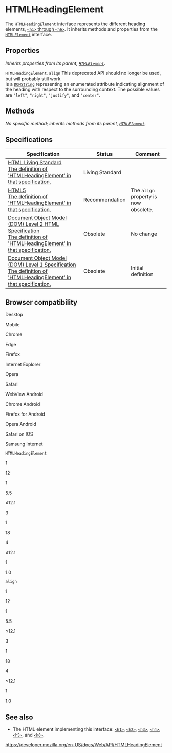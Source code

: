 # HTMLHeadingElement

The `HTMLHeadingElement` interface represents the different heading elements, [`<h1>` through `<h6>`](https://developer.mozilla.org/en-US/docs/Web/HTML/Element/Heading_Elements). It inherits methods and properties from the [`HTMLElement`](htmlelement) interface.

## Properties

_Inherits properties from its parent, [`HTMLElement`](htmlelement)._

<span class="page-not-created">`HTMLHeadingElement.align`</span> <span class="icon deprecated" viewbox="0 0 100 100" xmlns="http://www.w3.org/2000/svg" role="img"> This deprecated API should no longer be used, but will probably still work. </span>  
Is a [`DOMString`](domstring) representing an enumerated attribute indicating alignment of the heading with respect to the surrounding context. The possible values are `"left"`, `"right"`, `"justify"`, and `"center"`.

## Methods

_No specific method; inherits methods from its parent, [`HTMLElement`](htmlelement)._

## Specifications

<table><thead><tr class="header"><th>Specification</th><th>Status</th><th>Comment</th></tr></thead><tbody><tr class="odd"><td><a href="https://html.spec.whatwg.org/multipage/#htmlheadingelement">HTML Living Standard<br />
<span class="small">The definition of 'HTMLHeadingElement' in that specification.</span></a></td><td><span class="spec-living">Living Standard</span></td><td></td></tr><tr class="even"><td><a href="https://www.w3.org/TR/html52/sections.html#the-h1,-h2,-h3,-h4,-h5,-and-h6-elements">HTML5<br />
<span class="small">The definition of 'HTMLHeadingElement' in that specification.</span></a></td><td><span class="spec-rec">Recommendation</span></td><td>The <code>align</code> property is now obsolete.</td></tr><tr class="odd"><td><a href="https://www.w3.org/TR/DOM-Level-2-HTML/html.html#ID-43345119">Document Object Model (DOM) Level 2 HTML Specification<br />
<span class="small">The definition of 'HTMLHeadingElement' in that specification.</span></a></td><td><span class="spec-obsolete">Obsolete</span></td><td>No change</td></tr><tr class="even"><td><a href="https://www.w3.org/TR/REC-DOM-Level-1/level-one-html.html#ID-43345119">Document Object Model (DOM) Level 1 Specification<br />
<span class="small">The definition of 'HTMLHeadingElement' in that specification.</span></a></td><td><span class="spec-obsolete">Obsolete</span></td><td>Initial definition</td></tr></tbody></table>

## Browser compatibility

Desktop

Mobile

Chrome

Edge

Firefox

Internet Explorer

Opera

Safari

WebView Android

Chrome Android

Firefox for Android

Opera Android

Safari on IOS

Samsung Internet

`HTMLHeadingElement`

1

12

1

5.5

≤12.1

3

1

18

4

≤12.1

1

1.0

`align`

1

12

1

5.5

≤12.1

3

1

18

4

≤12.1

1

1.0

## See also

- The HTML element implementing this interface: [`<h1>`](https://developer.mozilla.org/en-US/docs/Web/HTML/Element/Heading_Elements), [`<h2>`](https://developer.mozilla.org/en-US/docs/Web/HTML/Element/Heading_Elements), [`<h3>`](https://developer.mozilla.org/en-US/docs/Web/HTML/Element/Heading_Elements), [`<h4>`](https://developer.mozilla.org/en-US/docs/Web/HTML/Element/Heading_Elements), [`<h5>`](https://developer.mozilla.org/en-US/docs/Web/HTML/Element/Heading_Elements), and [`<h6>`](https://developer.mozilla.org/en-US/docs/Web/HTML/Element/Heading_Elements).

<a href="https://developer.mozilla.org/en-US/docs/Web/API/HTMLHeadingElement" class="_attribution-link">https://developer.mozilla.org/en-US/docs/Web/API/HTMLHeadingElement</a>
